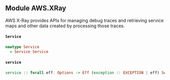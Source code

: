 ## Module AWS.XRay

<p>AWS X-Ray provides APIs for managing debug traces and retrieving service maps and other data created by processing those traces.</p>

#### `Service`

``` purescript
newtype Service
  = Service Service
```

#### `service`

``` purescript
service :: forall eff. Options -> Eff (exception :: EXCEPTION | eff) Service
```


